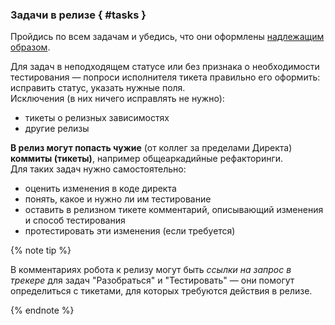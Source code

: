 ### Задачи в релизе { #tasks }
Пройдись по всем задачам и убедись, что они оформлены [надлежащим образом](../../../concepts/releases/tasks-in-release.md).

Для задач в неподходящем статусе или без признака о необходимости тестирования — попроси исполнителя тикета правильно его оформить:
исправить статус, указать нужные поля.  
Исключения (в них ничего исправлять не нужно):

- тикеты о релизных зависимостях
- другие релизы

**В релиз могут попасть чужие** (от коллег за пределами Директа) **коммиты (тикеты)**, например общеаркадийные рефакторинги.  
Для таких задач нужно самостоятельно:

- оценить изменения в коде директа
- понять, какое и нужно ли им тестирование
- оставить в релизном тикете комментарий, описывающий изменения и способ тестирования
- протестировать эти изменения (если требуется)

{% note tip %}

В комментариях робота к релизу могут быть _ссылки на запрос в трекере_ для задач "Разобраться" и "Тестировать" — они помогут
определиться с тикетами, для которых требуются действия в релизе.

{% endnote %}
